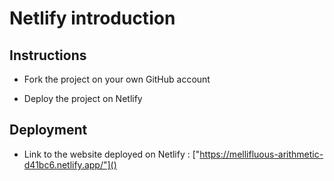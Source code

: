 # Netlify introduction

## Instructions

- Fork the project on your own GitHub account

- Deploy the project on Netlify

## Deployment

- Link to the website deployed on Netlify : ["https://mellifluous-arithmetic-d41bc6.netlify.app/"]()
